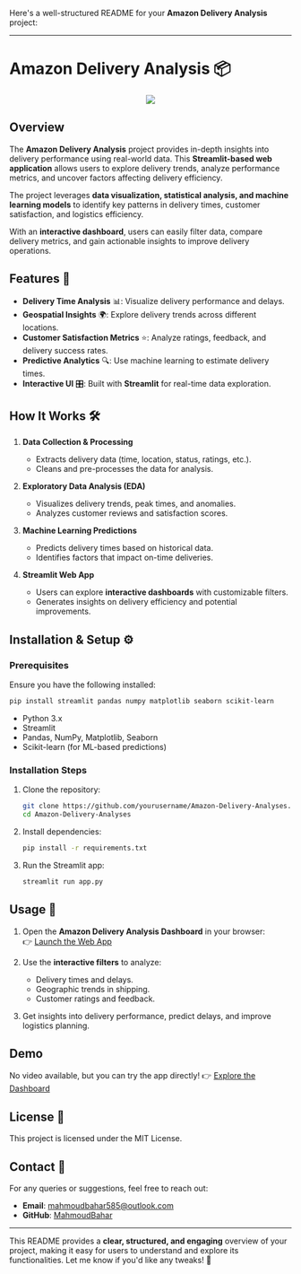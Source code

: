 Here's a well-structured README for your **Amazon Delivery Analysis** project:  

---

# Amazon Delivery Analysis 📦  

<div align="center">
  <a href="https://hits.seeyoufarm.com">
    <img src="https://hits.seeyoufarm.com/api/count/incr/badge.svg?url=https%3A%2F%2Fgithub.com%2Fyourusername%2FAmazon-Delivery-Analyses&count_bg=%2379C83D&title_bg=%23555555&icon=amazon.svg&icon_color=%23E7E7E7&title=hits&edge_flat=false">
  </a>
</div>  

## Overview  

The **Amazon Delivery Analysis** project provides in-depth insights into delivery performance using real-world data. This **Streamlit-based web application** allows users to explore delivery trends, analyze performance metrics, and uncover factors affecting delivery efficiency.  

The project leverages **data visualization, statistical analysis, and machine learning models** to identify key patterns in delivery times, customer satisfaction, and logistics efficiency.  

With an **interactive dashboard**, users can easily filter data, compare delivery metrics, and gain actionable insights to improve delivery operations.  

## Features 🚀  
- **Delivery Time Analysis** 📊: Visualize delivery performance and delays.  
- **Geospatial Insights** 🌍: Explore delivery trends across different locations.  
- **Customer Satisfaction Metrics** ⭐: Analyze ratings, feedback, and delivery success rates.  
- **Predictive Analytics** 🔍: Use machine learning to estimate delivery times.  
- **Interactive UI** 🎛️: Built with **Streamlit** for real-time data exploration.  

## How It Works 🛠️  

1. **Data Collection & Processing**  
   - Extracts delivery data (time, location, status, ratings, etc.).  
   - Cleans and pre-processes the data for analysis.  

2. **Exploratory Data Analysis (EDA)**  
   - Visualizes delivery trends, peak times, and anomalies.  
   - Analyzes customer reviews and satisfaction scores.  

3. **Machine Learning Predictions**  
   - Predicts delivery times based on historical data.  
   - Identifies factors that impact on-time deliveries.  

4. **Streamlit Web App**  
   - Users can explore **interactive dashboards** with customizable filters.  
   - Generates insights on delivery efficiency and potential improvements.  

## Installation & Setup ⚙️  

### Prerequisites  
Ensure you have the following installed:  

```bash
pip install streamlit pandas numpy matplotlib seaborn scikit-learn
```

- Python 3.x  
- Streamlit  
- Pandas, NumPy, Matplotlib, Seaborn  
- Scikit-learn (for ML-based predictions)  

### Installation Steps  
1. Clone the repository:  
   ```bash
   git clone https://github.com/yourusername/Amazon-Delivery-Analyses.git
   cd Amazon-Delivery-Analyses
   ```
2. Install dependencies:  
   ```bash
   pip install -r requirements.txt
   ```
3. Run the Streamlit app:  
   ```bash
   streamlit run app.py
   ```

## Usage 🚚  

1. Open the **Amazon Delivery Analysis Dashboard** in your browser:  
   👉 [Launch the Web App](https://mb-delivery.streamlit.app/)  

2. Use the **interactive filters** to analyze:  
   - Delivery times and delays.  
   - Geographic trends in shipping.  
   - Customer ratings and feedback.  

3. Get insights into delivery performance, predict delays, and improve logistics planning.  

## Demo  
No video available, but you can try the app directly! 👉 [Explore the Dashboard](https://mb-delivery.streamlit.app/)  

## License 📜  
This project is licensed under the MIT License.  

## Contact 📩  
For any queries or suggestions, feel free to reach out:  
- **Email**: mahmoudbahar585@outlook.com  
- **GitHub**: [MahmoudBahar](https://github.com/MahmoudBahar)  

---

This README provides a **clear, structured, and engaging** overview of your project, making it easy for users to understand and explore its functionalities. Let me know if you'd like any tweaks! 🚀
